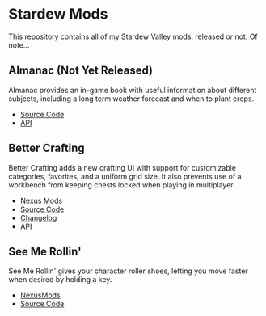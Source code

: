 # Stardew Mods

This repository contains all of my Stardew Valley mods, released or not. Of note...


## Almanac (Not Yet Released)

 Almanac provides an in-game book with useful information about different subjects,
 including a long term weather forecast and when to plant crops. 

 * [Source Code](https://github.com/KhloeLeclair/StardewMods/tree/main/Almanac)
 * [API](https://github.com/KhloeLeclair/StardewMods/blob/main/Almanac/ModAPI.cs)


## Better Crafting

Better Crafting adds a new crafting UI with support for customizable categories,
favorites, and a uniform grid size. It also prevents use of a workbench from
keeping chests locked when playing in multiplayer.

* [Nexus Mods](https://www.nexusmods.com/stardewvalley/mods/11115/)
* [Source Code](https://github.com/KhloeLeclair/StardewMods/tree/main/BetterCrafting)
* [Changelog](https://github.com/KhloeLeclair/StardewMods/blob/main/BetterCrafting/CHANGELOG.md)
* [API](https://github.com/KhloeLeclair/StardewMods/blob/main/BetterCrafting/ModAPI.cs)


## See Me Rollin'

See Me Rollin' gives your character roller shoes, letting you move faster when
desired by holding a key. 

* [NexusMods](https://www.nexusmods.com/stardewvalley/mods/10976)
* [Source Code](https://github.com/KhloeLeclair/StardewMods/tree/main/SeeMeRollin)
